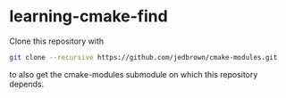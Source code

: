 # learning-cmake-find
Clone this repository with 
```bash
git clone --recursive https://github.com/jedbrown/cmake-modules.git
```
to also get the cmake-modules submodule on which this repository depends.
